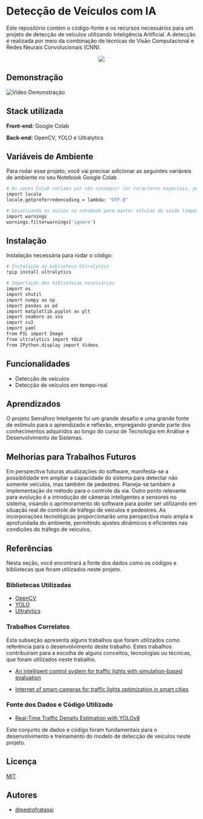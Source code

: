 
# Detecção de Veículos com IA

Este repositório contém o código-fonte e os recursos necessários para um projeto de detecção de veículos utilizando Inteligência Artificial. A detecção é realizada por meio da combinação de técnicas de Visão Computacional e Redes Neurais Convolucionais (CNN).


<p align="center">
    <img src="https://i.imgur.com/5bSiK4U.png" />
</p>


## Demonstração 

![Vídeo Demonstração](https://media1.giphy.com/media/v1.Y2lkPTc5MGI3NjExaXJ3NHZ0eDJ0ZzlycHdncjVpMWd3YTdua3Vwd2IxdDAxenJtMXk4eCZlcD12MV9pbnRlcm5hbF9naWZfYnlfaWQmY3Q9Zw/eRNVYSQj9UMYCow6ls/giphy.gif)


## Stack utilizada

**Front-end:** Google Colab

**Back-end:** OpenCV, YOLO e Ultralytics


## Variáveis de Ambiente

Para rodar esse projeto, você vai precisar adicionar as seguintes variáveis de ambiente no seu Notebook Google Colab

```bash
# Às vezes Colab reclama por não conseguir ler caracteres especiais, por isso vamos localmente forçá-lo leio-o diretamente.
import locale
locale.getpreferredencoding = lambda: "UTF-8"
```

```bash
# Desativando os avisos no notebook para manter células de saída limpas
import warnings
warnings.filterwarnings('ignore')
```
## Instalação

Instalação necessária para rodar o código:

```bash
# Instalação da biblioteca Ultralytics
!pip install ultralytics
```


```bash
# Importação das bibliotecas necessárias
import os
import shutil
import numpy as np
import pandas as pd
import matplotlib.pyplot as plt
import seaborn as sns
import cv2
import yaml
from PIL import Image
from ultralytics import YOLO
from IPython.display import Videos
```
    
## Funcionalidades

- Detecção de veículos
- Detecção de veículos em tempo-real


## Aprendizados

O projeto Semáforo Inteligente foi um grande desafio e uma grande fonte de estímulo para o aprendizado e reflexão, empregando grande parte dos conhecimentos adquiridos ao longo do curso de Tecnologia em Análise e Desenvolvimento de Sistemas.


## Melhorias para Trabalhos  Futuros

Em perspectiva futuras atualizações do software, manifesta-se a possibilidade em ampliar a capacidade do sistema para detectar não somente veículos, mas também de pedestres. Planeja-se também a implementação do método para o controle da via. Outro ponto relevante para evolução é a introdução de câmeras inteligentes e sensores no sistema, visando o aprimoramento do software para poder ser utilizando em situação real de controle de tráfego de veículos e pedestres. As incorporações tecnológicas proporcionarão uma perspectiva mais ampla e aprofundada do ambiente, permitindo ajustes dinâmicos e eficientes nas condições do tráfego de veículos.


## Referências
Nesta seção, você encontrará a fonte dos dados como os códigos e bibliotecas que foram utilizados neste projeto. 

### Bibliotecas Utilizadas
 - [OpenCV](https://github.com/opencv/opencv)
 - [YOLO](https://github.com/AlexeyAB/darknet)
 - [Ultralytics](https://github.com/ultralytics/ultralytics)

### Trabalhos Correlatos
Esta subseção apresenta alguns trabalhos que foram utilizados como referência para o desenvolvimento deste trabalho. Estes trabalhos contribuíram para a escolha de alguns conceitos, tecnologias ou técnicas, que foram utilizados neste trabalho.

- [An intelligent control system for traffic lights with simulation-based evaluation](https://www.sciencedirect.com/science/article/abs/pii/S096706611630212X)

 - [Internet of smart-cameras for traffic lights optimization in smart cities](https://www.sciencedirect.com/science/article/pii/S2542660520300433)

### Fonte dos Dados e Código Utilizado
 - [Real-Time Traffic Density Estimation with YOLOv8](https://www.kaggle.com/code/farzadnekouei/real-time-traffic-density-estimation-with-yolov8)

Este conjunto de dados e código foram fundamentais para o desenvolvimento e treinamento do modelo de detecção de veículos neste projeto.
## Licença

[MIT](https://choosealicense.com/licenses/mit/)


## Autores

- [@pedrofratassi](https://github.com/pedrofratassi)

